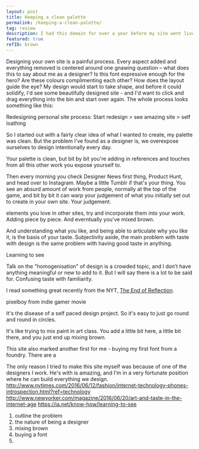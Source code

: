 ```yaml
---
layout: post
title: Keeping a clean palette
permalink: /keeping-a-clean-palette/
tag: review
description: I had this domain for over a year before my site went live, delayed by countless redesigns. What I wanted it to be and what I wanted it to say, changed almost weekly. It felt I started designing with such a clear intention, how had it all become so diffused?
featured: true
refID: brown
---
```


Designing your own site is a painful process. Every aspect added and everything removed is centered around one gnawing question – what does this to say about me as a designer? Is this font expressive enough for the hero? Are these colours complimenting each other? How does the layout guide the eye? My design would start to take shape, and before it could solidify, I'd see some beautifully designed site - and I'd want to click and drag everything into the bin and start over again. The whole process looks something like this:

Redesigning personal site process:
Start redesign > see amazing site > self loathing

So I started out with a fairly clear idea of what I wanted to create, my palette was clean. But the problem I've found as a designer is, we overexpose ourselves to design intentionally every day.

Your palette is clean, but bit by bit you're adding in references and touches from all this other work you expose yourself to.

Then every morning you check Designer News first thing, Product Hunt, and head over to Instagram. Maybe a little Tumblr if that's your thing. You see an absurd amount of work from people, normally at the top of the game, and bit by bit it can warp your judgement of what you initially set out to create in your own site. Your judgement.

elements you love in other sites, try and incorporate them into your work. Adding piece by piece. And everntually you've mixed brown.


And understanding what you like, and being able to articulate why you like it, is the basis of your taste. Subjectivity aside, the main problem with taste with design is the same problem with having good taste in anything.

Learning to see

Talk on the "homogenisation" of design is a crowded topic, and I don’t have anything meaningful or new to add to it. But I will say there is a lot to be said for. Confusing taste with familiarity.


I read something great recently from the NYT, [The End of Reflection](http://www.nytimes.com/2016/06/12/fashion/internet-technology-phones-introspection.html?ref=technology).

pixelboy from indie gamer movie

It's the disease of a self paced design project. So it's easy to just go round and round in circles.

It's like trying to mix paint in art class. You add a little bit here, a little bit there, and you just end up mixing brown.

This site also marked another first for me - buying my first font from a foundry. There are a

The only reason I tried to make this site myself was because of one of the designers I work. He's with is amazing, and I'm in a very fortunate position where he can build everything we design.
http://www.nytimes.com/2016/06/12/fashion/internet-technology-phones-introspection.html?ref=technology
http://www.newyorker.com/magazine/2016/06/20/art-and-taste-in-the-internet-age
https://ia.net/know-how/learning-to-see
1. outline the problem
2. the nature of being a designer
4. mixing brown
4. buying a font
3.
